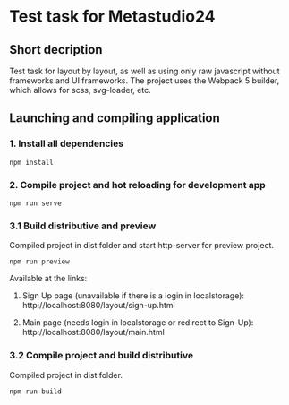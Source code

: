 # Test task for Metastudio24

## Short decription

Test task for layout by layout, as well as using only raw javascript without frameworks and UI frameworks.
The project uses the Webpack 5 builder, which allows for scss, svg-loader, etc.

## Launching and compiling application

### 1. Install all dependencies
```
npm install
```

### 2. Compile project and hot reloading for development app
```
npm run serve
```

### 3.1 Build distributive and preview

Сompiled project in dist folder and start http-server for preview project.
```
npm run preview
```

Available at the links:
1. Sign Up page (unavailable if there is a login in localstorage): http://localhost:8080/layout/sign-up.html

2. Main page (needs login in localstorage or redirect to Sign-Up): http://localhost:8080/layout/main.html

### 3.2 Compile project and build distributive

Сompiled project in dist folder.

```
npm run build
```


